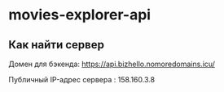 # movies-explorer-api
## Как найти сервер

Домен для бэкенда: https://api.bizhello.nomoredomains.icu/

Публичный IP-адрес сервера : 158.160.3.8
